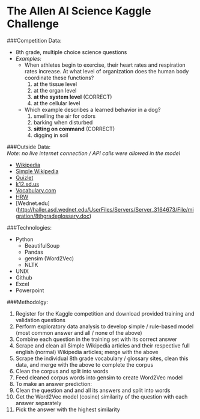 # The Allen AI Science Kaggle Challenge

###Competition Data:  
 - 8th grade, multiple choice science questions
 - *Examples:*
   - When athletes begin to exercise, their heart rates and respiration rates increase.  At what level of organization does the human body coordinate these functions?
     1. at the tissue level
     2. at the organ level  
     3. **at the system level** (CORRECT)
     4. at the cellular level
   - Which example describes a learned behavior in a dog?
     1. smelling the air for odors
     2. barking when disturbed
     3. **sitting on command** (CORRECT)
     4. digging in soil

###Outside Data:  
*Note: no live internet connection / API calls were allowed in the model*
 - [Wikipedia](https://en.wikipedia.org)  
 - [Simple Wikipedia](https://simple.wikipedia.org)  
 - [Quizlet](https://quizlet.com/21753155/8th-grade-physical-science-vocabulary-flash-cards/alphabetical)  
 - [k12.sd.us](https://sb058.k12.sd.us/vocabulary/8th_grade_science_vocabulary_ans.htm)  
 - [Vocabulary.com](http://www.vocabulary.com/lists/24280#view=notes)  
 - [HRW](http://go.hrw.com/resources/go_sc/glossary/termsa.htm)  
 - [Wednet.edu] (http://haller.asd.wednet.edu/UserFiles/Servers/Server_3164673/File/migration/8thgradeglossary.doc)

###Technologies:  
 - Python  
   - BeautifulSoup    
   - Pandas  
   - gensim (Word2Vec)
   - NLTK
 - UNIX  
 - Github  
 - Excel  
 - Powerpoint  

###Methodolgy:  
 1. Register for the Kaggle competition and download provided training and validation questions  
 2. Perform exploratory data analysis to develop simple / rule-based model (most common answer and all / none of the above)
 3. Combine each question in the training set with its correct answer  
 4. Scrape and clean all Simple Wikipedia articles and their respective full english (normal) Wikipedia articles; merge with the above
 5. Scrape the individual 8th grade vocabulary / glossary sites, clean this data, and merge with the above to complete the corpus  
 6. Clean the corpus and split into words  
 7. Feed cleaned corpus words into gensim to create Word2Vec model  
 8. To make an answer prediction:
  1. Clean the question and and all its answers and split into words
  2. Get the Word2Vec model (cosine) similarity of the question with each answer separately
  3. Pick the answer with the highest similarity
